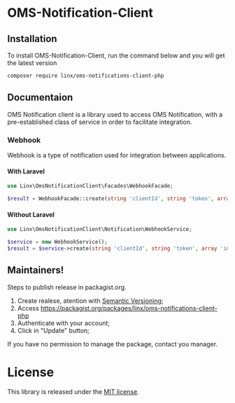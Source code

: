 # OMS-Notification-Client

## Installation

To install OMS-Notification-Client, run the command below and you will get the latest
version

```sh
composer require linx/oms-notifications-client-php
```

## Documentaion

OMS Notification client is a library used to access OMS Notification, with a pre-established class of service in order to facilitate integration.

### Webhook

Webhook is a type of notification used for integration between applications.

#### With Laravel

``` php
use Linx\OmsNotificationClient\Facades\WebhookFacade;

$result = WebhookFacade::create(string 'clientId', string 'token', array 'inputData', string 'env');
```

#### Without Laravel

``` php
use Linx\OmsNotificationClient\Notification\WebhookService;

$service = new WebhookService();
$result = $service->create(string 'clientId', string 'token', array 'inputData', string 'env');
```

## Maintainers!

Steps to publish release in packagist.org.
1. Create realese, atention with [Semantic Versioning](http://semver.org/);
2. Access https://packagist.org/packages/linx/oms-notifications-client-php
3. Authenticate with your account;
4. Click in "Update" button;

If you have no permission to manage the package, contact you manager.

License
=======

This library is released under the [MIT license](LICENSE).